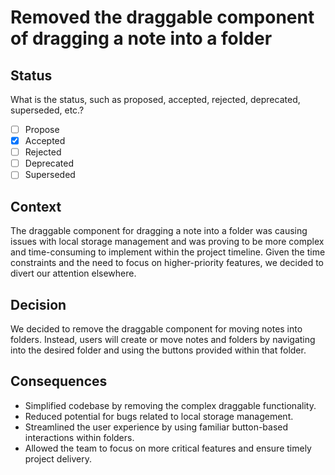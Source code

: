 
# Removed the draggable component of dragging a note into a folder

## Status

What is the status, such as proposed, accepted, rejected, deprecated, superseded, etc.?

- [ ] Propose
- [x] Accepted
- [ ] Rejected
- [ ] Deprecated
- [ ] Superseded

## Context

The draggable component for dragging a note into a folder was causing issues with local storage management and was proving to be more complex and time-consuming to implement within the project timeline. Given the time constraints and the need to focus on higher-priority features, we decided to divert our attention elsewhere.

## Decision

We decided to remove the draggable component for moving notes into folders. Instead, users will create or move notes and folders by navigating into the desired folder and using the buttons provided within that folder.

## Consequences

- Simplified codebase by removing the complex draggable functionality.
- Reduced potential for bugs related to local storage management.
- Streamlined the user experience by using familiar button-based interactions within folders.
- Allowed the team to focus on more critical features and ensure timely project delivery.
